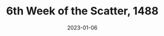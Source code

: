 ---
title: 6th Week of the Scatter, 1488
layout: recap
weight: 7
date: 2023-01-06
recap: Benzihk, Ieyasu, Ephram, Xurd, Keuyar are chosen paragons for the upcoming season.
Characters Attended: 
---